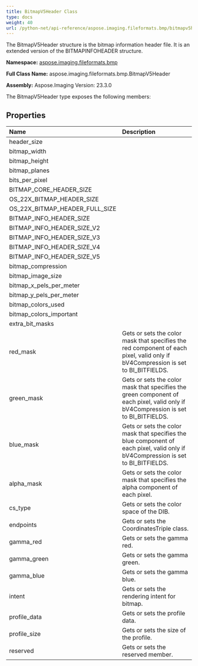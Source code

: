 ```yaml
---
title: BitmapV5Header Class
type: docs
weight: 40
url: /python-net/api-reference/aspose.imaging.fileformats.bmp/bitmapv5header/
---
```


The BitmapV5Header structure is the bitmap information header file. It is an extended version of the BITMAPINFOHEADER structure.

**Namespace:** [aspose.imaging.fileformats.bmp](/imaging/python-net/api-reference/aspose.imaging.fileformats.bmp/)

**Full Class Name:** aspose.imaging.fileformats.bmp.BitmapV5Header

**Assembly:**  Aspose.Imaging Version: 23.3.0

The BitmapV5Header type exposes the following members:
## **Properties**
|**Name**|**Description**|
| :- | :- |
|header_size|  |
|bitmap_width|  |
|bitmap_height|  |
|bitmap_planes|  |
|bits_per_pixel|  |
|BITMAP_CORE_HEADER_SIZE|  |
|OS_22X_BITMAP_HEADER_SIZE|  |
|OS_22X_BITMAP_HEADER_FULL_SIZE|  |
|BITMAP_INFO_HEADER_SIZE|  |
|BITMAP_INFO_HEADER_SIZE_V2|  |
|BITMAP_INFO_HEADER_SIZE_V3|  |
|BITMAP_INFO_HEADER_SIZE_V4|  |
|BITMAP_INFO_HEADER_SIZE_V5|  |
|bitmap_compression|  |
|bitmap_image_size|  |
|bitmap_x_pels_per_meter|  |
|bitmap_y_pels_per_meter|  |
|bitmap_colors_used|  |
|bitmap_colors_important|  |
|extra_bit_masks|  |
|red_mask|Gets or sets the color mask that specifies the red component of each pixel, valid only if bV4Compression is set to BI_BITFIELDS.|
|green_mask|Gets or sets the color mask that specifies the green component of each pixel, valid only if bV4Compression is set to BI_BITFIELDS.|
|blue_mask|Gets or sets the color mask that specifies the blue component of each pixel, valid only if bV4Compression is set to BI_BITFIELDS.|
|alpha_mask|Gets or sets the color mask that specifies the alpha component of each pixel.|
|cs_type|Gets or sets the color space of the DIB.|
|endpoints|Gets or sets the CoordinatesTriple class.|
|gamma_red|Gets or sets the gamma red.|
|gamma_green|Gets or sets the gamma green.|
|gamma_blue|Gets or sets the gamma blue.|
|intent|Gets or sets the rendering intent for bitmap.|
|profile_data|Gets or sets the profile data.|
|profile_size|Gets or sets the size of the profile.|
|reserved|Gets or sets the reserved member.|
